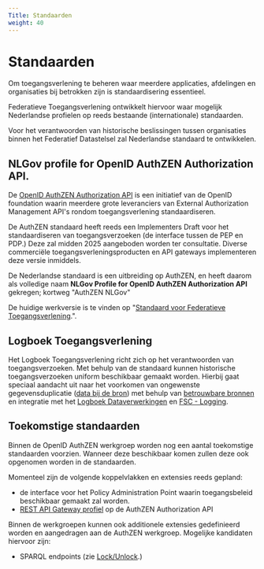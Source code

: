 ```yaml
---
Title: Standaarden
weight: 40
---
```



# Standaarden

Om toegangsverlening te beheren waar meerdere applicaties, afdelingen en organisaties bij betrokken zijn is standaardisering essentieel. 

Federatieve Toegangsverlening ontwikkelt hiervoor waar mogelijk Nederlandse profielen op reeds bestaande (internationale) standaarden. 

Voor het verantwoorden van historische beslissingen tussen organisaties binnen het Federatief Datastelsel zal Nederlandse standaard te ontwikkelen.

## NLGov profile for OpenID AuthZEN Authorization API.

De [OpenID AuthZEN Authorization API](https://openid.net/wg/authzen/) is een initiatief van de OpenID foundation waarin meerdere grote leveranciers van External Authorization Management API's rondom toegangsverlening standaardiseren. 

De AuthZEN standaard heeft reeds een Implementers Draft voor het standaardiseren van toegangsverzoeken (de interface tussen de PEP en PDP.) Deze zal midden 2025 aangeboden worden ter consultatie. Diverse commerciële toegangsverleningsproducten en API gateways implementeren deze versie inmiddels.

De Nederlandse standaard is een uitbreiding op AuthZEN, en heeft daarom als volledige naam **NLGov Profile for OpenID AuthZEN Authorization API** gekregen; kortweg "AuthZEN NLGov"

De huidige werkversie is te vinden op "[Standaard voor Federatieve Toegangsverlening](https://ftv-standaard-2f223b.gitlab.io/).".

## Logboek Toegangsverlening

Het Logboek Toegangsverlening richt zich op het verantwoorden van toegangsverzoeken. Met behulp van de standaard kunnen historische toegangsverzoeken uniform beschikbaar gemaakt worden. Hierbij gaat speciaal aandacht uit naar het voorkomen van ongewenste gegevensduplicatie ([data bij de bron](https://www.digitaleoverheid.nl/data-bij-de-bron/)) met behulp van [betrouwbare bronnen](https://website-digilab-overheid-nl-research-uit-betrouw-e1f39021ce924c.gitlab.io/) en integratie met het [Logboek Dataverwerkingen](https://logius-standaarden.github.io/logboek-dataverwerkingen/) en [FSC - Logging](https://commonground.gitlab.io/standards/fsc/logging/draft-fsc-logging-00.html).

## Toekomstige standaarden

Binnen de OpenID AuthZEN werkgroep worden nog een aantal toekomstige standaarden voorzien. Wanneer deze beschikbaar komen zullen deze ook opgenomen worden in de standaarden.

Momenteel zijn de volgende koppelvlakken en extensies reeds gepland:
- de interface voor het Policy Administration Point waarin toegangsbeleid beschikbaar gemaakt zal worden.
- [REST API Gateway profiel](https://hackmd.io/@oidf-wg-authzen/apigateway)  op de AuthZEN Authorization API 

Binnen de werkgroepen kunnen ook additionele extensies gedefinieerd worden en aangedragen aan de AuthZEN werkgroep. Mogelijke kandidaten hiervoor zijn:
- SPARQL endpoints (zie [Lock/Unlock](https://kadaster-labs.github.io/lock-unlock-docs/).)